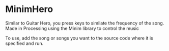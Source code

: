 # MinimHero

Similar to Guitar Hero, you press keys to similate the frequency of the song. 
Made in Processing using the Minim library to control the music

To use, add the song or songs you want to the source code where it is specified and run.
